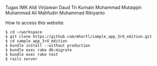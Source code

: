 Tugas IMK
Aldi Virjiawan
Daud Tri Kurnain
Muhammad Mutaqqin
Muhammad Ali Mahfudin
Muhammad Rikiyanto

How to access this website:

```
$ cd ~/workspace
$ git clone https://github.com/mhartl/sample_app_3rd_edition.git
$ cd sample_app_3rd_edition
$ bundle install --without production
$ bundle exec rake db:migrate
$ bundle exec rake test
$ rails server
```
